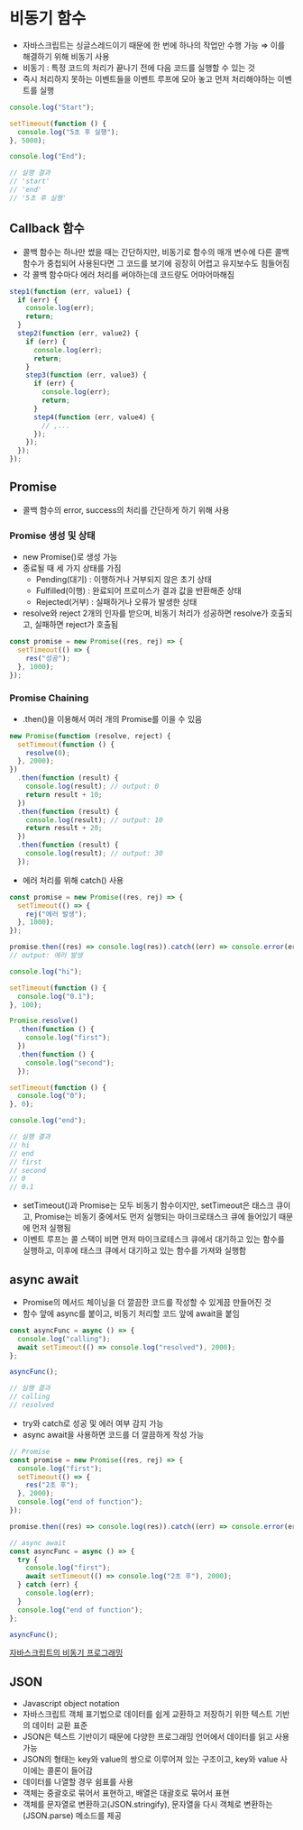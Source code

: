 # 비동기 함수

- 자바스크립트는 싱글스레드이기 때문에 한 번에 하나의 작업만 수행 가능 ⇒ 이를 해결하기 위해 비동기 사용
- 비동기 : 특정 코드의 처리가 끝나기 전에 다음 코드를 실행할 수 있는 것
- 즉시 처리하지 못하는 이벤트들을 이벤트 루프에 모아 놓고 먼저 처리해야하는 이벤트를 실행

```jsx
console.log("Start");

setTimeout(function () {
  console.log("5초 후 실행");
}, 5000);

console.log("End");

// 실행 결과
// 'start'
// 'end'
// '5초 후 실행'
```

## Callback 함수

- 콜백 함수는 하나만 썼을 때는 간단하지만, 비동기로 함수의 매개 변수에 다른 콜백함수가 중첩되어 사용된다면 그 코드를 보기에 굉장히 어렵고 유지보수도 힘들어짐
- 각 콜백 함수마다 에러 처리를 써야하는데 코드량도 어마어마해짐

```jsx
step1(function (err, value1) {
  if (err) {
    console.log(err);
    return;
  }
  step2(function (err, value2) {
    if (err) {
      console.log(err);
      return;
    }
    step3(function (err, value3) {
      if (err) {
        console.log(err);
        return;
      }
      step4(function (err, value4) {
        // ,...
      });
    });
  });
});
```

## Promise

- 콜백 함수의 error, success의 처리를 간단하게 하기 위해 사용

### Promise 생성 및 상태

- new Promise()로 생성 가능
- 종료될 때 세 가지 상태를 가짐
  - Pending(대기) : 이행하거나 거부되지 않은 초기 상태
  - Fulfilled(이행) : 완료되어 프로미스가 결과 값을 반환해준 상태
  - Rejected(거부) : 실패하거나 오류가 발생한 상태
- resolve와 reject 2개의 인자를 받으며, 비동기 처리가 성공하면 resolve가 호출되고, 실패하면 reject가 호출됨

```jsx
const promise = new Promise((res, rej) => {
  setTimeout(() => {
    res("성공");
  }, 1000);
});
```

### Promise Chaining

- .then()을 이용해서 여러 개의 Promise를 이을 수 있음

```jsx
new Promise(function (resolve, reject) {
  setTimeout(function () {
    resolve(0);
  }, 2000);
})
  .then(function (result) {
    console.log(result); // output: 0
    return result + 10;
  })
  .then(function (result) {
    console.log(result); // output: 10
    return result + 20;
  })
  .then(function (result) {
    console.log(result); // output: 30
  });
```

- 에러 처리를 위해 catch() 사용

```jsx
const promise = new Promise((res, rej) => {
  setTimeout(() => {
    rej("에러 발생");
  }, 1000);
});

promise.then((res) => console.log(res)).catch((err) => console.error(err));
// output: 에러 발생
```

```jsx
console.log("hi");

setTimeout(function () {
  console.log("0.1");
}, 100);

Promise.resolve()
  .then(function () {
    console.log("first");
  })
  .then(function () {
    console.log("second");
  });

setTimeout(function () {
  console.log("0");
}, 0);

console.log("end");

// 실행 결과
// hi
// end
// first
// second
// 0
// 0.1
```

- setTimeout()과 Promise는 모두 비동기 함수이지만, setTimeout은 태스크 큐이고, Promise는 비동기 중에서도 먼저 실행되는 마이크로태스크 큐에 들어있기 때문에 먼저 실행됨
- 이벤트 루프는 콜 스택이 비면 먼저 마이크로테스크 큐에서 대기하고 있는 함수를 실행하고, 이후에 태스크 큐에서 대기하고 있는 함수를 가져와 실행함

## async await

- Promise의 메서드 체이닝을 더 깔끔한 코드를 작성할 수 있게끔 만들어진 것
- 함수 앞에 async를 붙이고, 비동기 처리할 코드 앞에 await을 붙임

```jsx
const asyncFunc = async () => {
  console.log("calling");
  await setTimeout(() => console.log("resolved"), 2000);
};

asyncFunc();

// 실행 결과
// calling
// resolved
```

- try와 catch로 성공 및 에러 여부 감지 가능
- async await을 사용하면 코드를 더 깔끔하게 작성 가능

```jsx
// Promise
const promise = new Promise((res, rej) => {
  console.log("first");
  setTimeout(() => {
    res("2초 후");
  }, 2000);
  console.log("end of function");
});

promise.then((res) => console.log(res)).catch((err) => console.error(err));
```

```jsx
// async await
const asyncFunc = async () => {
  try {
    console.log("first");
    await setTimeout(() => console.log("2초 후"), 2000);
  } catch (err) {
    console.log(err);
  }
  console.log("end of function");
};

asyncFunc();
```

[자바스크립트의 비동기 프로그래밍](https://www.howdy-mj.me/javascript/asynchronous-programming)

## JSON

- Javascript object notation
- 자바스크립트 객체 표기법으로 데이터를 쉽게 교환하고 저장하기 위한 텍스트 기반의 데이터 교환 표준
- JSON은 텍스트 기반이기 때문에 다양한 프로그래밍 언어에서 데이터를 읽고 사용가능
- JSON의 형태는 key와 value의 쌍으로 이루어져 있는 구조이고, key와 value 사이에는 콜론이 들어감
- 데이터를 나열할 경우 쉼표를 사용
- 객체는 중괄호로 묶어서 표현하고, 배열은 대괄호로 묶어서 표현
- 객체를 문자열로 변환하고(JSON.stringify), 문자열을 다시 객체로 변환하는(JSON.parse) 메소드를 제공
